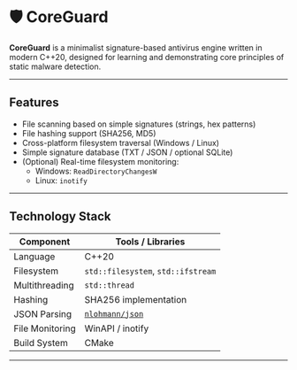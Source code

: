 # 🛡 CoreGuard

**CoreGuard** is a minimalist signature-based antivirus engine written in modern C++20, designed for learning and demonstrating core principles of static malware detection.

---

## Features

- File scanning based on simple signatures (strings, hex patterns)
- File hashing support (SHA256, MD5)
- Cross-platform filesystem traversal (Windows / Linux)
- Simple signature database (TXT / JSON / optional SQLite)
- (Optional) Real-time filesystem monitoring:
  - Windows: `ReadDirectoryChangesW`
  - Linux: `inotify`

---

## Technology Stack

| Component          | Tools / Libraries                                |
|--------------------|--------------------------------------------------|
| Language           | C++20                                            |
| Filesystem         | `std::filesystem`, `std::ifstream`               |
| Multithreading     | `std::thread`                                    |
| Hashing            | SHA256 implementation                            |
| JSON Parsing       | [`nlohmann/json`](https://github.com/nlohmann/json) |
| File Monitoring    | WinAPI / inotify                                 |
| Build System       | CMake                                            |

---
